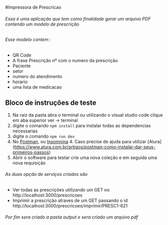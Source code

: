 #Impressora de Prescricao

###### Essa é uma aplicação que tem como finalidade gerar um arquivo PDF contendo um modelo de prescrição

###### Esse modelo contem :
* QR Code
* A frase Prescrição nº com o numero da prescrição
* Paciente
* setor
* numero do atendimento
* horario
* uma lista de medicacao

## Bloco de instruções de teste
1. Na raiz da pasta abra o terminal ou utilizando o visual studio code clique em aba superior ver -> terminal 
2. digite o comando `npm install` para instalar todas as dependencias necessarias
3. digite o comando `npm run dev`
4. No [Postman](https://www.google.com/url?sa=t&rct=j&q=&esrc=s&source=web&cd=&cad=rja&uact=8&ved=2ahUKEwjX8qH0houBAxWspJUCHZc8D3UQFnoECB8QAQ&url=https%3A%2F%2Fwww.postman.com%2F&usg=AOvVaw05sjAjE_hbftSn2Ii8YG6N&opi=89978449), ou [Insomnina](https://www.google.com/url?sa=t&rct=j&q=&esrc=s&source=web&cd=&cad=rja&uact=8&ved=2ahUKEwiambCPiIuBAxUpJLkGHQz5DJAQjBB6BAgfEAE&url=https%3A%2F%2Finsomnia.rest%2Fdownload&usg=AOvVaw1RnqoNjpl_ii8nX1a3haYy&opi=89978449)
    4. Caso precise de ajuda para utilizar [Alura] (https://www.alura.com.br/artigos/postman-como-instalar-dar-seus-primeiros-passos)
5. Abrir o software para testar crie uma nova coleção e em seguida  uma nova requisição 

###### As duas opção de serviços criados são 
* Ver todas as prescrições utilizando um GET no http://localhost:3000/prescricoes
* Imprimir a prescrição atraves de um GET passando o id http://localhost:3000/prescricoes/imprimir/PRESC1-621

###### Por fim sera criado a pasta output e sera criado um arquivo pdf
